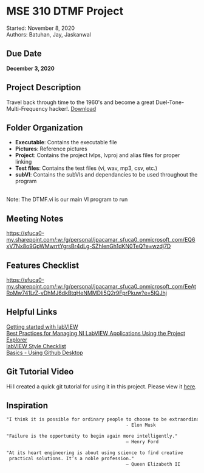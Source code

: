# MSE 310 DTMF Project
Started: November 8, 2020  <br />
Authors: Batuhan, Jay, Jaskanwal

## Due Date
<b>December 3, 2020</b>

## Project Description
Travel back through time to the 1960's and become a great Duel-Tone-Multi-Frequency hacker!. [Download](https://canvas.sfu.ca/files/14060984/download?download_frd=1)

## Folder Organization
* <b>Executable</b>:  Contains the executable file
* <b>Pictures</b>:    Reference pictures
* <b>Project</b>:     Contains the project lvlps, lvproj and alias files for proper linking
* <b>Test files</b>:  Contains the test files (vi, wav, mp3, csv, etc.) 
* <b>subVI</b>:       Contains the subVIs and dependancies to be used throughout the program 
<br/>
Note: The DTMF.vi is our main VI program to run

## Meeting Notes
https://sfuca0-my.sharepoint.com/:w:/g/personal/jpacamar_sfuca0_onmicrosoft_com/EQ6xV7Nx8o9GpWMwrrtYgrsBr4dLg-SZhIenGh1dKN0TeQ?e=wzdj7D

## Features Checklist
https://sfuca0-my.sharepoint.com/:w:/g/personal/jpacamar_sfuca0_onmicrosoft_com/EeAtRoMw741LrZ-vDhMJ6dkBtqHeNMMDIi5Q2r9FprPkuw?e=5IQJhj

## Helpful Links
[Getting started with labVIEW](https://www.linkedin.com/learning-login/share?forceAccount=false&redirect=https%3A%2F%2Fwww.linkedin.com%2Flearning%2Flearning-labview%3Ftrk%3Dshare_ent_url&account=67553266) <br />
[Best Practices for Managing NI LabVIEW Applications Using the Project Explorer](https://www.ni.com/en-ca/support/documentation/supplemental/08/best-practices-for-managing-ni-labview-applications-using-the-pr.html#section-1065174310)  <br />
[labVIEW Style Checklist](https://zone.ni.com/reference/en-XX/help/371361R-01/lvdevconcepts/checklist/) <br/>
[Basics - Using Github Desktop](https://idratherbewriting.com/learnapidoc/pubapis_github_desktop_client.html) <br />

## Git Tutorial Video
Hi I created a quick git tutorial for using it in this project. Please view it [here](https://www.youtube.com/watch?v=6JEwDfjpPsQ).

## Inspiration
```html
"I think it is possible for ordinary people to choose to be extraordinary."
                                            - Elon Musk
```
```html
"Failure is the opportunity to begin again more intelligently." 
                                            – Henry Ford
```
```html
"At its heart engineering is about using science to find creative 
 practical solutions. It’s a noble profession." 
                                            – Queen Elizabeth II

